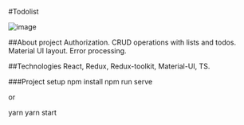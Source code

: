 #Todolist

![image](https://res.cloudinary.com/dkombzxne/image/upload/v1681215130/todolist_sy8rab.png)

##About project
Authorization.
CRUD operations with lists and todos.
Material UI layout.
Error processing.

##Technologies
React, Redux, Redux-toolkit, Material-UI, TS.

###Project setup
npm install
npm run serve

or

yarn
yarn start
